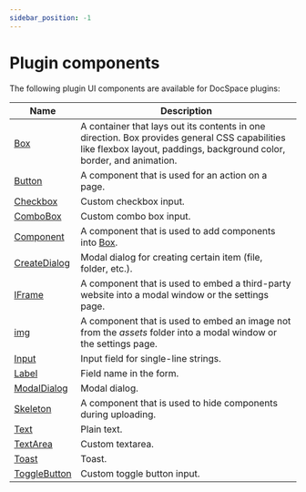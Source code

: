 ```yaml
---
sidebar_position: -1
---
```


# Plugin components

The following plugin UI components are available for DocSpace plugins:

| Name                                  | Description                                                                                                                                                            |
| ------------------------------------- | ---------------------------------------------------------------------------------------------------------------------------------------------------------------------- |
| [Box](box.md)                   | A container that lays out its contents in one direction. Box provides general CSS capabilities like flexbox layout, paddings, background color, border, and animation. |
| [Button](button.md)             | A component that is used for an action on a page.                                                                                                                      |
| [Checkbox](checkbox.md)         | Custom checkbox input.                                                                                                                                                 |
| [ComboBox](combobox.md)         | Custom combo box input.                                                                                                                                                |
| [Component](component.md)       | A component that is used to add components into [Box](box.md).                                                                                                   |
| [CreateDialog](createdialog.md) | Modal dialog for creating certain item (file, folder, etc.).                                                                                                           |
| [IFrame](iframe.md)             | A component that is used to embed a third-party website into a modal window or the settings page.                                                                      |
| [img](image.md)                 | A component that is used to embed an image not from the *assets* folder into a modal window or the settings page.                                                      |
| [Input](input.md)               | Input field for single-line strings.                                                                                                                                   |
| [Label](label.md)               | Field name in the form.                                                                                                                                                |
| [ModalDialog](modaldialog.md)   | Modal dialog.                                                                                                                                                          |
| [Skeleton](skeleton.md)         | A component that is used to hide components during uploading.                                                                                                          |
| [Text](text.md)                 | Plain text.                                                                                                                                                            |
| [TextArea](textarea.md)         | Custom textarea.                                                                                                                                                       |
| [Toast](toast.md)               | Toast.                                                                                                                                                                 |
| [ToggleButton](togglebutton.md) | Custom toggle button input.                                                                                                                                            |
